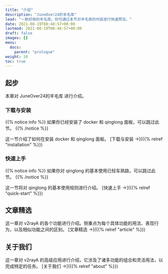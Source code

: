 ```yaml
---
title: "介绍"
description: "JuneOver24的羊毛库"
lead: "一款好用的羊毛库。你可通过本节对羊毛库的内容进行快速预览。"
date: 2021-08-19T08:48:57+00:00
lastmod: 2021-08-19T08:48:57+00:00
draft: false
images: []
menu:
  docs:
    parent: "prologue"
weight: 10
toc: true
---
```


## 起步

本章对 JuneOver24的羊毛库 进行介绍。

### 下载与安装

{{% notice info %}}
如果你已经安装了 docker 和 qinglong 面板，可以跳过此节。
{{% /notice %}}

这一节介绍了如何在安装 docker 和 qinglong 面板。 [下载与安装 →]({{% relref "installation" %}})

### 快速上手

{{% notice info %}}
如果你对 qinglong 的基本使用已轻车熟路，可以跳过此节。
{{% /notice %}}

这一节将对 qinglong 的基本使用规则进行介绍。 [快速上手 →]({{% relref "quick-start" %}})

## 文章精选

这一章对 v2rayA 的各个功能进行介绍。侧重点为每个具体功能的用法、表现行为，以及相似功能之间的区别。 [文章精选 →]({{% relref "article" %}})

## 关于我们

这一章对 v2rayA 的高级应用进行介绍，它涉及了诸多功能的组合和灵活用法，以完成特定的任务。 [关于我们 →]({{% relref "about" %}})
